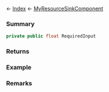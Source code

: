 ← [Index](Api-Index) ← [MyResourceSinkComponent](Sandbox.Game.EntityComponents.MyResourceSinkComponent)

### Summary

```csharp
private public float RequiredInput
```

### Returns

### Example

### Remarks

